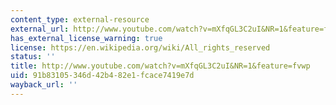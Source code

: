 ```yaml
---
content_type: external-resource
external_url: http://www.youtube.com/watch?v=mXfqGL3C2uI&NR=1&feature=fvwp
has_external_license_warning: true
license: https://en.wikipedia.org/wiki/All_rights_reserved
status: ''
title: http://www.youtube.com/watch?v=mXfqGL3C2uI&NR=1&feature=fvwp
uid: 91b83105-346d-42b4-82e1-fcace7419e7d
wayback_url: ''
---
```

